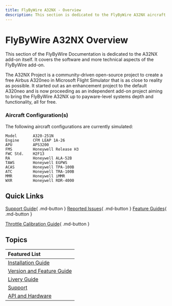 ```yaml
---
title: FlyByWire A32NX - Overview 
description: This section is dedicated to the FlyByWire A32NX aircraft and its features.
---
```


<link rel="stylesheet" href="../../stylesheets/toc-tables.css">

# FlyByWire A32NX Overview

This section of the FlyByWire Documentation is dedicated to the A32NX add-on itself. It covers the software and more technical aspects of the FlyByWire add-on.

The A32NX Project is a community-driven open-source project to create a free Airbus A320neo in Microsoft Flight Simulator that is as close to reality as possible. It started out as an enhancement project to the default A320neo and is now proceeding as an independent add-on project aiming to bring the FlyByWire A32NX up to payware-level systems depth and functionality, all for free.

### **Aircraft Configuration(s)**

The following aircraft configurations are currently simulated:

```title="Simulated Hardware"
Model       A320-251N
Engine      CFM LEAP 1A-26
APU         APS3200
FMS         Honeywell Release H3
FWC Std.    H2F13
RA          Honeywell ALA-52B
TAWS        Honeywell EGPWS
ACAS        Honeywell TPA-100B
ATC         Honeywell TRA-100B
MMR         Honeywell iMMR
WXR         Honeywell RDR-4000
```

## Quick Links

[Support Guide](support/index.md){ .md-button } [Reported Issues](support/reported-issues.md){ .md-button } [Feature Guides](feature-guides/index.md){ .md-button }

[Throttle Calibration Guide](feature-guides/flypados3/throttle-calibration.md){ .md-button }

##  Topics

| Featured List                                |
|:---------------------------------------------|
| [Installation Guide](installation.md)        |
| [Version and Feature Guide](fbw-versions.md) |
| [Livery Guide](liveries.md)                  |
| [Support](support/index.md)                  |
| [API and Hardware](a32nx-api/index.md)       |



